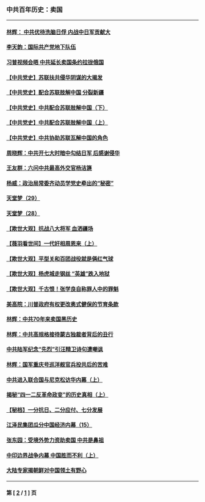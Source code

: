### 中共百年历史：卖国
---
#### [林辉： 中共优待洗脑日俘 内战中日军贡献大](../../pages/nf1176117/n13624644.md?02240430) 
#### [李天韵：国际共产党地下队伍](../../pages/nf1176117/n13611808.md?02240430) 
#### [习普视频会晤 中共延长卖国条约拉拢俄国](../../pages/nf1176117/n13060971.md?02240430) 
#### [【中共党史】苏联扶共侵华阴谋的大揭发](../../pages/nf1176117/n13056050.md?02240430) 
#### [【中共党史】配合苏联肢解中国 分裂新疆](../../pages/nf1176117/n13040700.md?02240430) 
#### [【中共党史】中共配合苏联肢解中国（下）](../../pages/nf1176117/n13035660.md?02240430) 
#### [【中共党史】中共配合苏联肢解中国（上）](../../pages/nf1176117/n13030262.md?02240430) 
#### [【中共党史】中共协助苏联瓦解中国的角色](../../pages/nf1176117/n13018109.md?02240430) 
#### [周晓辉：中共开七大时暗中勾结日军 后感谢侵华](../../pages/nf1176117/n12921960.md?02240430) 
#### [王友群：六问中共最高外交官杨洁篪](../../pages/nf1176117/n12836495.md?02240430) 
#### [杨威：政治局常委齐动员学党史牵出的“秘密”](../../pages/nf1176117/n12764642.md?02240430) 
#### [天堂梦（29）](../../pages/nf1176117/n12408465.md?02240430) 
#### [天堂梦（28）](../../pages/nf1176117/n12408309.md?02240430) 
#### [【欺世大观】抗战八大将军 血洒疆场](../../pages/nf1176117/n12357044.md?02240430) 
#### [【薇羽看世间】一代奸相周恩来（上）](../../pages/nf1176117/n12401109.md?02240430) 
#### [【欺世大观】平型关和百团战役就是俩红气球](../../pages/nf1176117/n12359157.md?02240430) 
#### [【欺世大观】杨虎城走钢丝 “英雄”跌入地狱](../../pages/nf1176117/n12358840.md?02240430) 
#### [【欺世大观】千古恨！张学良自称罪人中的罪魁](../../pages/nf1176117/n12358629.md?02240430) 
#### [美高院：川普政府有权更改奥式健保的节育条款](../../pages/nf1176117/n12242171.md?02240430) 
#### [林辉：中共70年来卖国黑历史](../../pages/nf1176117/n11552181.md?02240430) 
#### [林辉：中共高规格接待蒙古独裁者背后的丑行](../../pages/nf1176117/n11225005.md?02240430) 
#### [中共陆军纪念“先烈”引汪精卫诗句遭嘲讽](../../pages/nf1176117/n11153345.md?02240430) 
#### [林辉：国军重庆号巡洋舰官兵投共后的苦难](../../pages/nf1176117/n10997801.md?02240430) 
#### [中共进入联合国与尼克松访华内幕（上）](../../pages/nf1176117/n10138788.md?02240430) 
#### [揭秘“四一二反革命政变”的历史真相（上）](../../pages/nf1176117/n9996650.md?02240430) 
#### [【秘档】一分抗日、二分应付、七分发展](../../pages/nf1176117/n9331484.md?02240430) 
#### [江泽民集团瓜分中国经济内幕（15）](../../pages/nf1176117/n9268584.md?02240430) 
#### [张东园：受境外势力资助卖国 中共是鼻祖](../../pages/nf1176117/n9272480.md?02240430) 
#### [中印边界战争内幕 中国胜而不利（上）](../../pages/nf1176117/n9252458.md?02240430) 
#### [大陆专家揭朝鲜对中国领土有野心](../../pages/nf1176117/n9074056.md?02240430) 

---
#### 第 [ [2](./2.md?02240430) / [1](./1.md?02240430) ] 页

